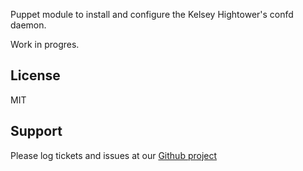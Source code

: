 
Puppet module to install and configure the Kelsey Hightower's confd daemon.

Work in progres.


License
-------

MIT


Support
-------

Please log tickets and issues at our [Github project](https://github.com/bpineau/puppet-confd)
